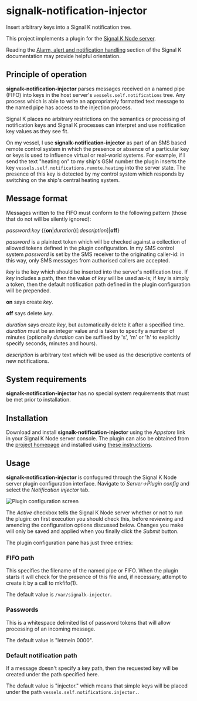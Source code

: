 # signalk-notification-injector

Insert arbitrary keys into a Signal K notification tree.

This project implements a plugin for the [Signal K Node server](https://github.com/SignalK/signalk-server-node).

Reading the [Alarm, alert and notification handling](http://signalk.org/specification/1.0.0/doc/notifications.html)
section of the Signal K documentation may provide helpful orientation.

## Principle of operation

__signalk-notification-injector__ parses messages received on a named pipe
(FIFO) into keys in the host server's ```vessels.self.notifications``` tree.
Any process which is able to write an appropriately formatted text message
to the named pipe has access to the injection process.

Signal K places no arbitrary restrictions on the semantics or processing of
notification keys and Signal K processes can interpret and use notification key
values as they see fit. 

On my vessel, I use __signalk-notification-injector__ as part of an SMS based
remote control system in which the presence or absence of a particular key or
keys is used to influence virtual or real-world systems.  For example, if I
send the text "heating on" to my ship's GSM number the plugin inserts the key
```vessels.self.notifications.remote.heating``` into the server state.  The
presence of this key is detected by my control system which responds by
switching on the ship's central heating system.

## Message format ##

Messages written to the FIFO must conform to the following pattern (those that
do not will be silently ignored):

_password_:_key_ {{__on__|_duration_}[:_description_]|__off__}

_password_ is a plaintext token which will be checked against a collection of
allowed tokens defined in the plugin configuration.  In my SMS control system
_password_ is set by the SMS receiver to the originating caller-id: in this
way, only SMS messages from authorised callers are accepted.

_key_ is the key which should be inserted into the server's notification tree.
If _key_ includes a path, then the value of _key_ will be used as-is; if _key_
is simply a token, then the default notification path defined in the plugin
configuration will be prepended.

__on__ says create _key_.

__off__ says delete _key_.

_duration_ says create _key_, but automatically delete it after a specified
 time.  _duration_ must be an integer value and is taken to specify a number
of minutes (optionally _duration_ can be suffixed by 's', 'm' or 'h' to
explicitly specify seconds, minutes and hours).

_description_ is arbitrary text which will be used as the descriptive contents
of new notifications.
## System requirements

__signalk-notification-injector__ has no special system requirements that must
be met prior to installation.
## Installation

Download and install __signalk-notification-injector__ using the _Appstore_
link in your Signal K Node server console.
The plugin can also be obtained from the 
[project homepage](https://github.com/preeve9534/signalk-notification-injector)
and installed using
[these instructions](https://github.com/SignalK/signalk-server-node/blob/master/SERVERPLUGINS.md).
## Usage

__signalk-notification-injector__ is confugured through the Signal K
Node server plugin configuration interface.
Navigate to _Server->Plugin config_ and select the _Notification injector_ tab.

![Plugin configuration screen](readme/screenshot.png)

The _Active_ checkbox tells the Signal K Node server whether or not to run the
plugin: on first execution you should check this, before reviewing and
amending the configuration options discussed below.
Changes you make will only be saved and applied when you finally click the
_Submit_ button.

The plugin configuration pane has just three entries:

### FIFO path

This specifies the filename of the named pipe or FIFO.  When the plugin
starts it will check for the presence of this file and, if necessary,
attempt to create it by a call to mkfifo(1).

The default value is ```/var/signalk-injector```.

### Passwords

This is a whitespace delimited list of password tokens that will allow
processing of an incoming message.

The default value is "letmein 0000".

### Default notification path

If a message doesn't specify a key path, then the requested key will be
created under the path specified here.

The default value is "injector." which means that simple keys will be placed
under the path ```vessels.self.notifications.injector.```. 
